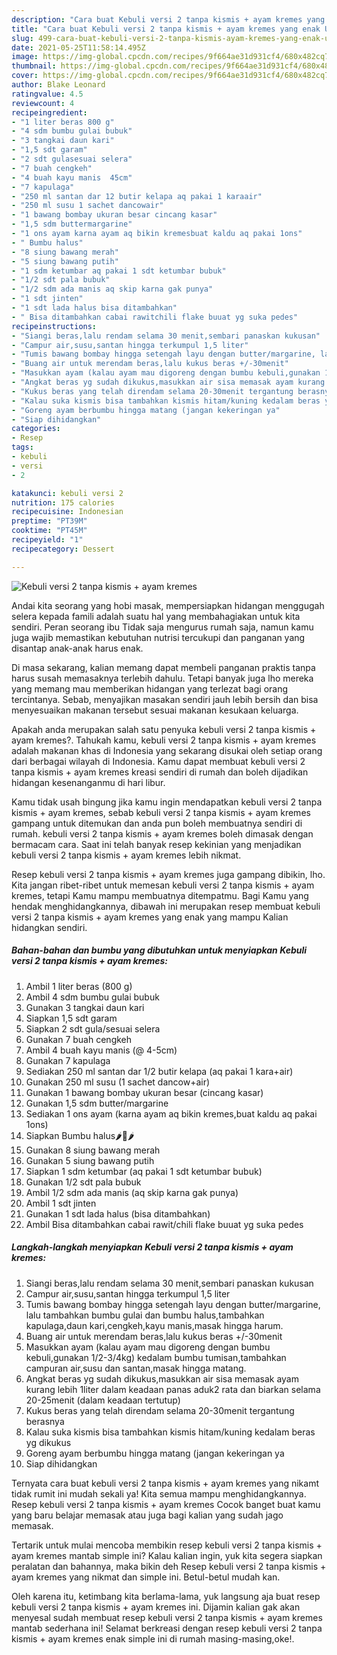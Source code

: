 ```yaml
---
description: "Cara buat Kebuli versi 2 tanpa kismis + ayam kremes yang enak Untuk Jualan"
title: "Cara buat Kebuli versi 2 tanpa kismis + ayam kremes yang enak Untuk Jualan"
slug: 499-cara-buat-kebuli-versi-2-tanpa-kismis-ayam-kremes-yang-enak-untuk-jualan
date: 2021-05-25T11:58:14.495Z
image: https://img-global.cpcdn.com/recipes/9f664ae31d931cf4/680x482cq70/kebuli-versi-2-tanpa-kismis-ayam-kremes-foto-resep-utama.jpg
thumbnail: https://img-global.cpcdn.com/recipes/9f664ae31d931cf4/680x482cq70/kebuli-versi-2-tanpa-kismis-ayam-kremes-foto-resep-utama.jpg
cover: https://img-global.cpcdn.com/recipes/9f664ae31d931cf4/680x482cq70/kebuli-versi-2-tanpa-kismis-ayam-kremes-foto-resep-utama.jpg
author: Blake Leonard
ratingvalue: 4.5
reviewcount: 4
recipeingredient:
- "1 liter beras 800 g"
- "4 sdm bumbu gulai bubuk"
- "3 tangkai daun kari"
- "1,5 sdt garam"
- "2 sdt gulasesuai selera"
- "7 buah cengkeh"
- "4 buah kayu manis  45cm"
- "7 kapulaga"
- "250 ml santan dar 12 butir kelapa aq pakai 1 karaair"
- "250 ml susu 1 sachet dancowair"
- "1 bawang bombay ukuran besar cincang kasar"
- "1,5 sdm buttermargarine"
- "1 ons ayam karna ayam aq bikin kremesbuat kaldu aq pakai 1ons"
- " Bumbu halus"
- "8 siung bawang merah"
- "5 siung bawang putih"
- "1 sdm ketumbar aq pakai 1 sdt ketumbar bubuk"
- "1/2 sdt pala bubuk"
- "1/2 sdm ada manis aq skip karna gak punya"
- "1 sdt jinten"
- "1 sdt lada halus bisa ditambahkan"
- " Bisa ditambahkan cabai rawitchili flake buuat yg suka pedes"
recipeinstructions:
- "Siangi beras,lalu rendam selama 30 menit,sembari panaskan kukusan"
- "Campur air,susu,santan hingga terkumpul 1,5 liter"
- "Tumis bawang bombay hingga setengah layu dengan butter/margarine, lalu tambahkan bumbu gulai dan bumbu halus,tambahkan kapulaga,daun kari,cengkeh,kayu manis,masak hingga harum."
- "Buang air untuk merendam beras,lalu kukus beras +/-30menit"
- "Masukkan ayam (kalau ayam mau digoreng dengan bumbu kebuli,gunakan 1/2-3/4kg) kedalam bumbu tumisan,tambahkan campuran air,susu dan santan,masak hingga matang."
- "Angkat beras yg sudah dikukus,masukkan air sisa memasak ayam kurang lebih 1liter dalam keadaan panas aduk2 rata dan biarkan selama 20-25menit (dalam keadaan tertutup)"
- "Kukus beras yang telah direndam selama 20-30menit tergantung berasnya"
- "Kalau suka kismis bisa tambahkan kismis hitam/kuning kedalam beras yg dikukus"
- "Goreng ayam berbumbu hingga matang (jangan kekeringan ya"
- "Siap dihidangkan"
categories:
- Resep
tags:
- kebuli
- versi
- 2

katakunci: kebuli versi 2 
nutrition: 175 calories
recipecuisine: Indonesian
preptime: "PT39M"
cooktime: "PT45M"
recipeyield: "1"
recipecategory: Dessert

---
```



![Kebuli versi 2 tanpa kismis + ayam kremes](https://img-global.cpcdn.com/recipes/9f664ae31d931cf4/680x482cq70/kebuli-versi-2-tanpa-kismis-ayam-kremes-foto-resep-utama.jpg)

Andai kita seorang yang hobi masak, mempersiapkan hidangan menggugah selera kepada famili adalah suatu hal yang membahagiakan untuk kita sendiri. Peran seorang ibu Tidak saja mengurus rumah saja, namun kamu juga wajib memastikan kebutuhan nutrisi tercukupi dan panganan yang disantap anak-anak harus enak.

Di masa  sekarang, kalian memang dapat membeli panganan praktis tanpa harus susah memasaknya terlebih dahulu. Tetapi banyak juga lho mereka yang memang mau memberikan hidangan yang terlezat bagi orang tercintanya. Sebab, menyajikan masakan sendiri jauh lebih bersih dan bisa menyesuaikan makanan tersebut sesuai makanan kesukaan keluarga. 



Apakah anda merupakan salah satu penyuka kebuli versi 2 tanpa kismis + ayam kremes?. Tahukah kamu, kebuli versi 2 tanpa kismis + ayam kremes adalah makanan khas di Indonesia yang sekarang disukai oleh setiap orang dari berbagai wilayah di Indonesia. Kamu dapat membuat kebuli versi 2 tanpa kismis + ayam kremes kreasi sendiri di rumah dan boleh dijadikan hidangan kesenanganmu di hari libur.

Kamu tidak usah bingung jika kamu ingin mendapatkan kebuli versi 2 tanpa kismis + ayam kremes, sebab kebuli versi 2 tanpa kismis + ayam kremes gampang untuk ditemukan dan anda pun boleh membuatnya sendiri di rumah. kebuli versi 2 tanpa kismis + ayam kremes boleh dimasak dengan bermacam cara. Saat ini telah banyak resep kekinian yang menjadikan kebuli versi 2 tanpa kismis + ayam kremes lebih nikmat.

Resep kebuli versi 2 tanpa kismis + ayam kremes juga gampang dibikin, lho. Kita jangan ribet-ribet untuk memesan kebuli versi 2 tanpa kismis + ayam kremes, tetapi Kamu mampu membuatnya ditempatmu. Bagi Kamu yang hendak menghidangkannya, dibawah ini merupakan resep membuat kebuli versi 2 tanpa kismis + ayam kremes yang enak yang mampu Kalian hidangkan sendiri.

<!--inarticleads1-->

##### Bahan-bahan dan bumbu yang dibutuhkan untuk menyiapkan Kebuli versi 2 tanpa kismis + ayam kremes:

1. Ambil 1 liter beras (800 g)
1. Ambil 4 sdm bumbu gulai bubuk
1. Gunakan 3 tangkai daun kari
1. Siapkan 1,5 sdt garam
1. Siapkan 2 sdt gula/sesuai selera
1. Gunakan 7 buah cengkeh
1. Ambil 4 buah kayu manis (@ 4-5cm)
1. Gunakan 7 kapulaga
1. Sediakan 250 ml santan dar 1/2 butir kelapa (aq pakai 1 kara+air)
1. Gunakan 250 ml susu (1 sachet dancow+air)
1. Gunakan 1 bawang bombay ukuran besar (cincang kasar)
1. Gunakan 1,5 sdm butter/margarine
1. Sediakan 1 ons ayam (karna ayam aq bikin kremes,buat kaldu aq pakai 1ons)
1. Siapkan  Bumbu halus🌶🍚🌶
1. Gunakan 8 siung bawang merah
1. Gunakan 5 siung bawang putih
1. Siapkan 1 sdm ketumbar (aq pakai 1 sdt ketumbar bubuk)
1. Gunakan 1/2 sdt pala bubuk
1. Ambil 1/2 sdm ada manis (aq skip karna gak punya)
1. Ambil 1 sdt jinten
1. Gunakan 1 sdt lada halus (bisa ditambahkan)
1. Ambil  Bisa ditambahkan cabai rawit/chili flake buuat yg suka pedes




<!--inarticleads2-->

##### Langkah-langkah menyiapkan Kebuli versi 2 tanpa kismis + ayam kremes:

1. Siangi beras,lalu rendam selama 30 menit,sembari panaskan kukusan
1. Campur air,susu,santan hingga terkumpul 1,5 liter
1. Tumis bawang bombay hingga setengah layu dengan butter/margarine, lalu tambahkan bumbu gulai dan bumbu halus,tambahkan kapulaga,daun kari,cengkeh,kayu manis,masak hingga harum.
1. Buang air untuk merendam beras,lalu kukus beras +/-30menit
1. Masukkan ayam (kalau ayam mau digoreng dengan bumbu kebuli,gunakan 1/2-3/4kg) kedalam bumbu tumisan,tambahkan campuran air,susu dan santan,masak hingga matang.
1. Angkat beras yg sudah dikukus,masukkan air sisa memasak ayam kurang lebih 1liter dalam keadaan panas aduk2 rata dan biarkan selama 20-25menit (dalam keadaan tertutup)
1. Kukus beras yang telah direndam selama 20-30menit tergantung berasnya
1. Kalau suka kismis bisa tambahkan kismis hitam/kuning kedalam beras yg dikukus
1. Goreng ayam berbumbu hingga matang (jangan kekeringan ya
1. Siap dihidangkan




Ternyata cara buat kebuli versi 2 tanpa kismis + ayam kremes yang nikamt tidak rumit ini mudah sekali ya! Kita semua mampu menghidangkannya. Resep kebuli versi 2 tanpa kismis + ayam kremes Cocok banget buat kamu yang baru belajar memasak atau juga bagi kalian yang sudah jago memasak.

Tertarik untuk mulai mencoba membikin resep kebuli versi 2 tanpa kismis + ayam kremes mantab simple ini? Kalau kalian ingin, yuk kita segera siapkan peralatan dan bahannya, maka bikin deh Resep kebuli versi 2 tanpa kismis + ayam kremes yang nikmat dan simple ini. Betul-betul mudah kan. 

Oleh karena itu, ketimbang kita berlama-lama, yuk langsung aja buat resep kebuli versi 2 tanpa kismis + ayam kremes ini. Dijamin kalian gak akan menyesal sudah membuat resep kebuli versi 2 tanpa kismis + ayam kremes mantab sederhana ini! Selamat berkreasi dengan resep kebuli versi 2 tanpa kismis + ayam kremes enak simple ini di rumah masing-masing,oke!.

